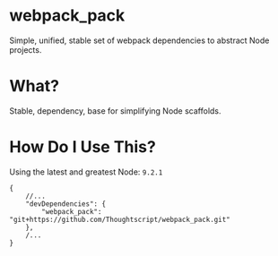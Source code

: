 # webpack_pack

Simple, unified, stable set of webpack dependencies to abstract Node projects.

# What?

Stable, dependency, base for simplifying Node scaffolds.

# How Do I Use This?

Using the latest and greatest Node: `9.2.1`

```
{
	//...
    "devDependencies": {
    	"webpack_pack": "git+https://github.com/Thoughtscript/webpack_pack.git"
  	},
  	/...
}
